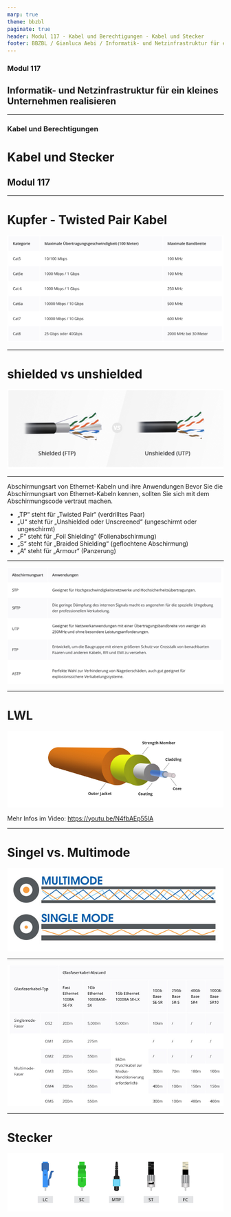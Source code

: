 ```yaml
---
marp: true
theme: bbzbl
paginate: true
header: Modul 117 - Kabel und Berechtigungen - Kabel und Stecker
footer: BBZBL / Gianluca Aebi / Informatik- und Netzinfrastruktur für ein kleines Unternehmen realisieren
---
```


<!-- _class: big center -->
### Modul 117
## Informatik- und Netzinfrastruktur für ein kleines Unternehmen realisieren

---

<!-- _class: big center -->
### Kabel und Berechtigungen
#  Kabel und Stecker
## Modul 117

---
# Kupfer - Twisted Pair Kabel
[![Twisted Pair](../images/f5_twistedpair.jpg)](https://community.fs.com/de/blog/overview-of-network-cables-cat5-cat5e-cat6-cat6a-cat7-and-cat8.html)

---
# shielded vs unshielded
[![FTP vs. UTP](../images/f5_ftpvsutp.jpg)](https://community.fs.com/de/blog/overview-of-network-cables-cat5-cat5e-cat6-cat6a-cat7-and-cat8.html)

---
Abschirmungsart von Ethernet-Kabeln und ihre Anwendungen
Bevor Sie die Abschirmungsart von Ethernet-Kabeln kennen, sollten Sie sich mit dem Abschirmungscode vertraut machen.
- „TP“ steht für „Twisted Pair“ (verdrilltes Paar)
- „U“ steht für „Unshielded oder Unscreened“ (ungeschirmt oder ungeschirmt)
- „F“ steht für „Foil Shielding“ (Folienabschirmung)
- „S“ steht für „Braided Shielding“ (geflochtene Abschirmung)
- „A“ steht für „Armour“ (Panzerung)
---
[![Abschirmung](../images/f5_Abschirmung.jpg)](https://community.fs.com/de/blog/overview-of-network-cables-cat5-cat5e-cat6-cat6a-cat7-and-cat8.html)

---
# LWL

[![Abschirmung](../images/f5_lwl_kabel.jpeg)](https://community.fs.com/de/blog/the-advantages-and-disadvantages-of-fiber-optic-transmission.html)

Mehr Infos im Video: https://youtu.be/N4fbAEp55lA

---
# Singel vs. Multimode
[![Multimode vs Singlemode](../images/education-Singlemode-vs-multimode-med.jpg)](https://www.tccomm.com/Literature/Literature/Education/Single-mode-vs-multimode)

---
[![Multimode vs Singlemode](../images/f5_mmvssm.jpg)](https://community.fs.com/de/blog/single-mode-vs-multimode-fiber-whats-the-difference.html)

---
# Stecker
[![Multimode vs Singlemode](../images/f5_lwl_stecker.jpeg)](https://community.fs.com/de/blog/understanding-fiber-optic-connector-types.html)
